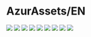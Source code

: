 # AzurAssets/EN
![](https://img.shields.io/badge/EN-8.2.98-blue?style=flat-square)
![](https://img.shields.io/badge/CV-530-blue?style=flat-square)
![](https://img.shields.io/badge/L2D-603-blue?style=flat-square)
![](https://img.shields.io/badge/PIC-22-blue?style=flat-square)
![](https://img.shields.io/badge/BGM-22-blue?style=flat-square)
![](https://img.shields.io/badge/CIPHER-36-blue?style=flat-square)
![](https://img.shields.io/badge/MANGA-52-blue?style=flat-square)
![](https://img.shields.io/badge/PAINTING-180-blue?style=flat-square)
![](https://img.shields.io/badge/DORM-19-blue?style=flat-square)